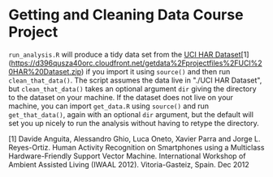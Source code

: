 # Getting and Cleaning Data Course Project

`run_analysis.R` will produce a tidy data set from the [UCI HAR Dataset](https://d396qusza40orc.cloudfront.net/getdata%2Fprojectfiles%2FUCI%20HAR%20Dataset.zip)\[1\] (https://d396qusza40orc.cloudfront.net/getdata%2Fprojectfiles%2FUCI%20HAR%20Dataset.zip)
if you import it using `source()` and then run `clean_that_data()`.
The script assumes the data live in "./UCI HAR Dataset", but `clean_that_data()` takes an
optional argument `dir` giving the directory to the dataset on your machine.  If
the dataset does not live on your machine, you can import `get_data.R` using `source()`
and run `get_that_data()`, again with an optional `dir` argument, but the default will
set you up nicely to run the analysis without having to retype the directory.


\[1\] Davide Anguita, Alessandro Ghio, Luca Oneto, Xavier Parra and Jorge L. 
Reyes-Ortiz. Human Activity Recognition on Smartphones using a Multiclass 
Hardware-Friendly Support Vector Machine. International Workshop of Ambient 
Assisted Living (IWAAL 2012). Vitoria-Gasteiz, Spain. Dec 2012
